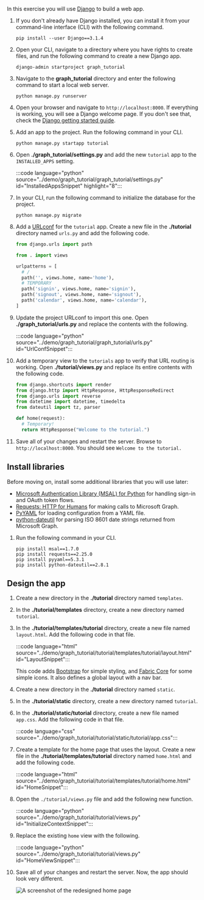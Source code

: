 <!-- markdownlint-disable MD002 MD041 -->

In this exercise you will use [Django](https://www.djangoproject.com/) to build a web app.

1. If you don't already have Django installed, you can install it from your command-line interface (CLI) with the following command.

    ```Shell
    pip install --user Django==3.1.4
    ```

1. Open your CLI, navigate to a directory where you have rights to create files, and run the following command to create a new Django app.

    ```Shell
    django-admin startproject graph_tutorial
    ```

1. Navigate to the **graph_tutorial** directory and enter the following command to start a local web server.

    ```Shell
    python manage.py runserver
    ```

1. Open your browser and navigate to `http://localhost:8000`. If everything is working, you will see a Django welcome page. If you don't see that, check the [Django getting started guide](https://www.djangoproject.com/start/).

1. Add an app to the project. Run the following command in your CLI.

    ```Shell
    python manage.py startapp tutorial
    ```

1. Open **./graph_tutorial/settings.py** and add the new `tutorial` app to the `INSTALLED_APPS` setting.

    :::code language="python" source="../demo/graph_tutorial/graph_tutorial/settings.py" id="InstalledAppsSnippet" highlight="8":::

1. In your CLI, run the following command to initialize the database for the project.

    ```Shell
    python manage.py migrate
    ```

1. Add a [URLconf](https://docs.djangoproject.com/en/3.0/topics/http/urls/) for the `tutorial` app. Create a new file in the **./tutorial** directory named `urls.py` and add the following code.

    ```python
    from django.urls import path

    from . import views

    urlpatterns = [
      # /
      path('', views.home, name='home'),
      # TEMPORARY
      path('signin', views.home, name='signin'),
      path('signout', views.home, name='signout'),
      path('calendar', views.home, name='calendar'),
    ]
    ```

1. Update the project URLconf to import this one. Open **./graph_tutorial/urls.py** and replace the contents with the following.

    :::code language="python" source="../demo/graph_tutorial/graph_tutorial/urls.py" id="UrlConfSnippet":::

1. Add a temporary view to the `tutorials` app to verify that URL routing is working. Open **./tutorial/views.py** and replace its entire contents with the following code.

    ```python
    from django.shortcuts import render
    from django.http import HttpResponse, HttpResponseRedirect
    from django.urls import reverse
    from datetime import datetime, timedelta
    from dateutil import tz, parser

    def home(request):
      # Temporary!
      return HttpResponse("Welcome to the tutorial.")
    ```

1. Save all of your changes and restart the server. Browse to `http://localhost:8000`. You should see `Welcome to the tutorial.`

## Install libraries

Before moving on, install some additional libraries that you will use later:

- [Microsoft Authentication Library (MSAL) for Python](https://github.com/AzureAD/microsoft-authentication-library-for-python) for handling sign-in and OAuth token flows.
- [Requests: HTTP for Humans](https://requests.readthedocs.io/en/master/) for making calls to Microsoft Graph.
- [PyYAML](https://pyyaml.org/wiki/PyYAMLDocumentation) for loading configuration from a YAML file.
- [python-dateutil](https://pypi.org/project/python-dateutil/) for parsing ISO 8601 date strings returned from Microsoft Graph.

1. Run the following command in your CLI.

    ```Shell
    pip install msal==1.7.0
    pip install requests==2.25.0
    pip install pyyaml==5.3.1
    pip install python-dateutil==2.8.1
    ```

## Design the app

1. Create a new directory in the **./tutorial** directory named `templates`.

1. In the **./tutorial/templates** directory, create a new directory named `tutorial`.

1. In the **./tutorial/templates/tutorial** directory, create a new file named `layout.html`. Add the following code in that file.

    :::code language="html" source="../demo/graph_tutorial/tutorial/templates/tutorial/layout.html" id="LayoutSnippet":::

    This code adds [Bootstrap](http://getbootstrap.com/) for simple styling, and [Fabric Core](https://developer.microsoft.com/fluentui#/get-started#fabric-core) for some simple icons. It also defines a global layout with a nav bar.

1. Create a new directory in the **./tutorial** directory named `static`.

1. In the **./tutorial/static** directory, create a new directory named `tutorial`.

1. In the **./tutorial/static/tutorial** directory, create a new file named `app.css`. Add the following code in that file.

    :::code language="css" source="../demo/graph_tutorial/tutorial/static/tutorial/app.css":::

1. Create a template for the home page that uses the layout. Create a new file in the **./tutorial/templates/tutorial** directory named `home.html` and add the following code.

    :::code language="html" source="../demo/graph_tutorial/tutorial/templates/tutorial/home.html" id="HomeSnippet":::

1. Open the `./tutorial/views.py` file and add the following new function.

    :::code language="python" source="../demo/graph_tutorial/tutorial/views.py" id="InitializeContextSnippet":::

1. Replace the existing `home` view with the following.

    :::code language="python" source="../demo/graph_tutorial/tutorial/views.py" id="HomeViewSnippet":::

1. Save all of your changes and restart the server. Now, the app should look very different.

    ![A screenshot of the redesigned home page](./images/create-app-01.png)
